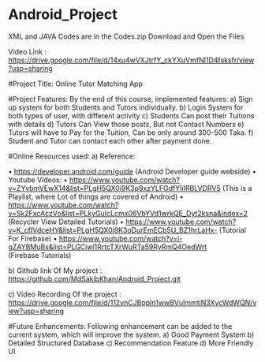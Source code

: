 # Android_Project
XML and JAVA Codes are in the Codes.zip
Download and Open the Files

Video Link : https://drive.google.com/file/d/14xu4wVXJtrfY_ckYXuVmfNI1D4fsksfr/view?usp=sharing



#Project Title: Online Tutor Matching App

#Project Features:
By the end of this course, implemented features: 
a)	Sign up system for both Students and Tutors individually.
b)	Login System for both types of user, with different activity
c)	Students Can post their Tuitions with details
d)	Tutors Can View those posts, But not Contact Numbers
e)	Tutors will have to Pay for the Tuition, Can be only around 300-500 Taka.
f)	Student and Tutor can contact each other after payment done.

#Online Resources used:
a)	Reference:

•	https://developer.android.com/guide  (Android Developer guide webside)
•	Youtube Videos: 
•	https://www.youtube.com/watch?v=ZYvbmVEwX14&list=PLgH5QX0i9K3p9xzYLFGdfYliIRBLVDRV5    (This is a Playlist, where Lot of things are covered of Android)
•	https://www.youtube.com/watch?v=Sk2FxcAczVo&list=PLkyGuIcLcmx06VbYVd1wrkQE_Dyt2ksna&index=2   (Recycler View Detailed Tutorials)
•	https://www.youtube.com/watch?v=K_cfIVdceHY&list=PLgH5QX0i9K3oDurEmECb5U_BZ1hrLaHx-  (Tutorial For Firebase)
•	https://www.youtube.com/watch?v=i-gZAYBMuBs&list=PLGCjwl1RrtcTXrWuRTa59RyRmQ4OedWrt  
 (Firebase Tutorials)



b)	Github link Of My project : 
https://github.com/MdSakibKhan/Android_Project.git



c)	Video Recording Of the project :
https://drive.google.com/file/d/112vnCJBppIn1wwBVuImmtiN3XycWdWQN/view?usp=sharing






#Future Enhancements:
Following enhancement can be added to the current system, which will improve the system. 
a)	Good Payment System
b)	Detailed Structured Database
c)	Recommendation Feature
d)	More Friendly UI 

